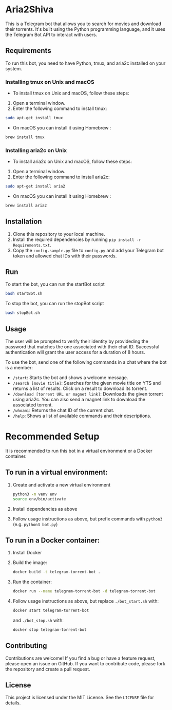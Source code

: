 # Aria2Shiva

This is a Telegram bot that allows you to search for movies and download their torrents. It's built using the Python programming language, and it uses the Telegram Bot API to interact with users.

## Requirements

To run this bot, you need to have Python, tmux, and aria2c installed on your system.


### Installing tmux on Unix and macOS

* To install tmux on Unix and macOS, follow these steps:

1. Open a terminal window.
2. Enter the following command to install tmux: 

```bash
sudo apt-get install tmux
```

* On macOS you can install it using Homebrew :

```bash
brew install tmux
```

### Installing aria2c on Unix

* To install aria2c on Unix and macOS, follow these steps:

1. Open a terminal window.
2. Enter the following command to install aria2c:
    
```bash
sudo apt-get install aria2
```

* On macOS you can install it using Homebrew :

```bash
brew install aria2
```


## Installation

1. Clone this repository to your local machine.
2. Install the required dependencies by running `pip install -r Requirements.txt`.
3. Copy the `config.sample.py` file to `config.py` and add your Telegram bot token and allowed chat IDs with their passwords.

## Run
To start the bot, you can run the startBot script
```bash
bash startBot.sh
```

To stop the bot, you can run the stopBot script
```bash
bash stopBot.sh
```

## Usage

The user will be prompted to verify their identity by provideding the password that matches the one associated with their chat ID. Successful authentication will grant the user access for a duration of 8 hours.

To use the bot, send one of the following commands in a chat where the bot is a member:

- `/start`: Starts the bot and shows a welcome message.
- `/search [movie title]`: Searches for the given movie title on YTS and returns a list of results. Click on a result to download its torrent.
- `/download [torrent URL or magnet link]`: Downloads the given torrent using aria2c. You can also send a magnet link to download the associated torrent.
- `/whoami`: Returns the chat ID of the current chat.
- `/help`: Shows a list of available commands and their descriptions.

# Recommended Setup

It is recommended to run this bot in a virtual environment or a Docker container.

## To run in a virtual environment:

1. Create and activate a new virtual environment

   ```bash
   python3 -m venv env
   source env/bin/activate
   ```

2. Install dependencies as above
3. Follow usage instructions as above, but prefix commands with `python3` (e.g. `python3 bot.py`)

## To run in a Docker container:

1. Install Docker
2. Build the image:

   ```bash
   docker build -t telegram-torrent-bot .
   ```

3. Run the container:

   ```bash
   docker run --name telegram-torrent-bot -d telegram-torrent-bot
   ```

4. Follow usage instructions as above, but replace `./bot_start.sh` with:

   ```bash
   docker start telegram-torrent-bot
   ```

   and `./bot_stop.sh` with:

   ```bash
   docker stop telegram-torrent-bot
   ```


## Contributing

Contributions are welcome! If you find a bug or have a feature request, please open an issue on GitHub. If you want to contribute code, please fork the repository and create a pull request.

## License

This project is licensed under the MIT License. See the `LICENSE` file for details.
